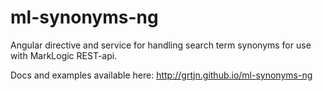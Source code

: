 # ml-synonyms-ng
Angular directive and service for handling search term synonyms for use with MarkLogic REST-api.

Docs and examples available here: http://grtjn.github.io/ml-synonyms-ng
